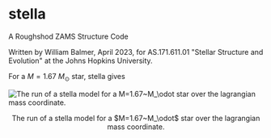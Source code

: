 # stella
A Roughshod ZAMS Structure Code

Written by William Balmer, April 2023, for AS.171.611.01 "Stellar Structure and Evolution" at the Johns Hopkins University.

For a $M=1.67~M_\odot$ star, stella gives

![The run of a stella model for a $M=1.67~M_\odot$ star over the lagrangian mass coordinate.](/figures/run_over_mass.png)

<p style="text-align: center;">The run of a stella model for a $M=1.67~M_\odot$ star over the lagrangian mass coordinate.</p>
